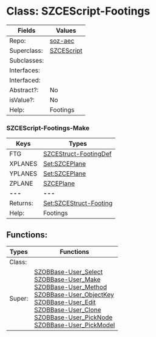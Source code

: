 
# Class:	SZCEScript-Footings

| Fields | Values |
| --------- | --------- |
| Repo: | [soz-aec](/repos/soz-aec.html) |
| Superclass: | [SZCEScript](SZCEScript.html) |
| Subclasses: |  |
| Interfaces: |  |
| Interfaced: |  |
| Abstract?: | No |
| isValue?: | No |
| Help: | Footings |

### SZCEScript-Footings-Make

| Keys | Types |
| --------- | --------- |
| FTG | [SZCEStruct-FootingDef](SZCEStruct-FootingDef.html) |
| XPLANES | [Set:SZCEPlane](SZCEPlane.html) |
| YPLANES | [Set:SZCEPlane](SZCEPlane.html) |
| ZPLANE | [SZCEPlane](SZCEPlane.html) |
| **---** | **---** |
| Returns: | [Set:SZCEStruct-Footing](SZCEStruct-Footing.html) |
| Help: | Footings |


## Functions:

| Types | Functions |
| --------- | --------- |
| Class: |  |
| Super: | [SZOBBase-User_Select](SZOBBase.html) <br> [SZOBBase-User_Make](SZOBBase.html) <br> [SZOBBase-User_Method](SZOBBase.html) <br> [SZOBBase-User_ObjectKey](SZOBBase.html) <br> [SZOBBase-User_Edit](SZOBBase.html) <br> [SZOBBase-User_Clone](SZOBBase.html) <br> [SZOBBase-User_PickNode](SZOBBase.html) <br> [SZOBBase-User_PickModel](SZOBBase.html) |



